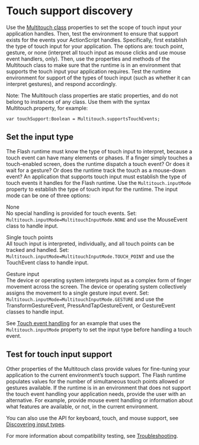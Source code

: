 # Touch support discovery

<div>

<div>

Use the
[Multitouch class](http://help.adobe.com/en_US/FlashPlatform/reference/actionscript/3/flash/ui/Multitouch.html)
properties to set the scope of touch input your application handles. Then, test
the environment to ensure that support exists for the events your ActionScript
handles. Specifically, first establish the type of touch input for your
application. The options are: touch point, gesture, or none (interpret all touch
input as mouse clicks and use mouse event handlers, only). Then, use the
properties and methods of the Multitouch class to make sure that the runtime is
in an environment that supports the touch input your application requires. Test
the runtime environment for support of the types of touch input (such as whether
it can interpret gestures), and respond accordingly.

<div>

Note: The Multitouch class properties are static properties, and do not belong
to instances of any class. Use them with the syntax Multitouch.property, for
example:

</div>

    var touchSupport:Boolean = Multitouch.supportsTouchEvents;

</div>

</div>

<div>

## Set the input type

<div>

<div>

The Flash runtime must know the type of touch input to interpret, because a
touch event can have many elements or phases. If a finger simply touches a
touch-enabled screen, does the runtime dispatch a touch event? Or does it wait
for a gesture? Or does the runtime track the touch as a mouse-down event? An
application that supports touch input must establish the type of touch events it
handles for the Flash runtime. Use the `Multitouch.inputMode` property to
establish the type of touch input for the runtime. The input mode can be one of
three options:

None  
No special handling is provided for touch events. Set:
`Multitouch.inputMode=MultitouchInputMode.NONE` and use the MouseEvent class to
handle input.

Single touch points  
All touch input is interpreted, individually, and all touch points can be
tracked and handled. Set: `Multitouch.inputMode=MultitouchInputMode.TOUCH_POINT`
and use the TouchEvent class to handle input.

Gesture input  
The device or operating system interprets input as a complex form of finger
movement across the screen. The device or operating system collectively assigns
the movement to a single gesture input event. Set:
`Multitouch.inputMode=MultitouchInputMode.GESTURE` and use the
TransformGestureEvent, PressAndTapGestureEvent, or GestureEvent classes to
handle input.

</div>

See [Touch event handling](WS1ca064e08d7aa93023c59dfc1257b16a3d6-7ffe.html) for
an example that uses the `Multitouch.inputMode` property to set the input type
before handling a touch event.

</div>

</div>

<div>

## Test for touch input support

<div>

Other properties of the Multitouch class provide values for fine-tuning your
application to the current environment’s touch support. The Flash runtime
populates values for the number of simultaneous touch points allowed or gestures
available. If the runtime is in an environment that does not support the touch
event handling your application needs, provide the user with an alternative. For
example, provide mouse event handling or information about what features are
available, or not, in the current environment.

You can also use the API for keyboard, touch, and mouse support, see
[Discovering input types](WSd45e9f3b9f8ebaf327952b631262a041087-8000.html).

For more information about compatibility testing, see
[Troubleshooting](WS1ca064e08d7aa930-581fb7b1257b16ff45-8000.html).

</div>

</div>

<div>

<div>

</div>

</div>
